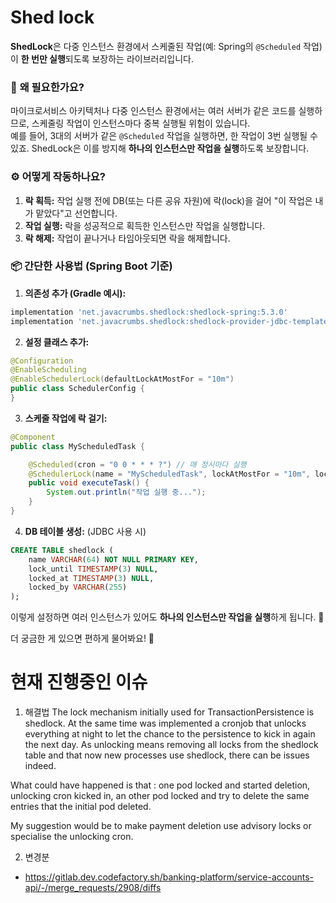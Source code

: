 # Shed lock

**ShedLock**은 다중 인스턴스 환경에서 스케줄된 작업(예: Spring의 `@Scheduled` 작업)이 **한 번만 실행**되도록 보장하는 라이브러리입니다.  

### 🚨 **왜 필요한가요?**
마이크로서비스 아키텍처나 다중 인스턴스 환경에서는 여러 서버가 같은 코드를 실행하므로, 스케줄링 작업이 인스턴스마다 중복 실행될 위험이 있습니다.  
예를 들어, 3대의 서버가 같은 `@Scheduled` 작업을 실행하면, 한 작업이 3번 실행될 수 있죠. ShedLock은 이를 방지해 **하나의 인스턴스만 작업을 실행**하도록 보장합니다.  

### ⚙️ **어떻게 작동하나요?**
1. **락 획득:** 작업 실행 전에 DB(또는 다른 공유 자원)에 락(lock)을 걸어 "이 작업은 내가 맡았다"고 선언합니다.
2. **작업 실행:** 락을 성공적으로 획득한 인스턴스만 작업을 실행합니다.
3. **락 해제:** 작업이 끝나거나 타임아웃되면 락을 해제합니다.  

### 📦 **간단한 사용법 (Spring Boot 기준)**

1. **의존성 추가 (Gradle 예시):**

```gradle
implementation 'net.javacrumbs.shedlock:shedlock-spring:5.3.0'
implementation 'net.javacrumbs.shedlock:shedlock-provider-jdbc-template:5.3.0'
```

2. **설정 클래스 추가:**  
```java
@Configuration
@EnableScheduling
@EnableSchedulerLock(defaultLockAtMostFor = "10m")
public class SchedulerConfig {
}
```

3. **스케줄 작업에 락 걸기:**  
```java
@Component
public class MyScheduledTask {

    @Scheduled(cron = "0 0 * * * ?") // 매 정시마다 실행
    @SchedulerLock(name = "MyScheduledTask", lockAtMostFor = "10m", lockAtLeastFor = "1m")
    public void executeTask() {
        System.out.println("작업 실행 중...");
    }
}
```

4. **DB 테이블 생성:** (JDBC 사용 시)

```sql
CREATE TABLE shedlock (
    name VARCHAR(64) NOT NULL PRIMARY KEY,
    lock_until TIMESTAMP(3) NULL,
    locked_at TIMESTAMP(3) NULL,
    locked_by VARCHAR(255)
);
```

이렇게 설정하면 여러 인스턴스가 있어도 **하나의 인스턴스만 작업을 실행**하게 됩니다. 🚀  

더 궁금한 게 있으면 편하게 물어봐요! 🙂


# 현재 진행중인 이슈
1. 해결법
The lock mechanism initially used for TransactionPersistence is shedlock. At the same time was implemented a cronjob that unlocks everything at night to let the chance to the persistence to kick in again the next day. As unlocking means removing all locks from the shedlock table and that now new processes use shedlock, there can be issues indeed.
 
What could have happened is that : one pod locked and started deletion, unlocking cron kicked in, an other pod locked and try to delete the same entries that the initial pod deleted. 
 
My suggestion would be to make payment deletion use advisory locks or specialise the unlocking cron.

2. 변경분
- https://gitlab.dev.codefactory.sh/banking-platform/service-accounts-api/-/merge_requests/2908/diffs